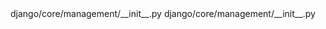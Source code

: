 <change>
    <file change-number-for-this-file="1">django/core/management/__init__.py</file>
    <original line-count="12" no-ellipsis="true">
        <![CDATA[
        self.stdout.write(output)
    File "/home/runner/work/_temp/tmprnl62de5/django__django__3.2-3/django/core/management/base.py", line 155, in write
        self._out.write(style_func(msg))
        UnicodeEncodeError: 'ascii' codec can't encode character '\xe5' in position 4885: ordinal not in range(128)
']]></original>
    <modified no-ellipsis="true">
        <![CDATA[
        self.stdout.write(output)
    File "/home/runner/work/_temp/tmprnl62de5/django__django__3.2-3/django/core/management/base.py", line 155, in write
        self._out.write(output.encode('utf-8'))
]]></modified>
</change>
<change>
    <file change-number-for-this-file="2">django/core/management/__init__.py</file>
    <original line-count="12" no-ellipsis="true">
        <![CDATA[
        return command.execute(*args, **defaults)
    File "/home/runner/work/_temp/tmprnl62de5/django__django__3.2-3/django/core/management/base.py", line 155, in write
        self._out.write(style_func(msg))
        UnicodeEncodeError: 'ascii' codec can't encode character '\xe5' in position 4960: ordinal not in range(128)
']]></original>
    <modified no-ellipsis="true">
        <![CDATA[
        return command.execute(*args, **defaults)
    File "/home/runner/work/_temp/tmprnl62de5/django__django__3.2-3/django/core/management/base.py", line 155, in write
        self._out.write(output.encode('utf-8'))
]]></modified>
</change>